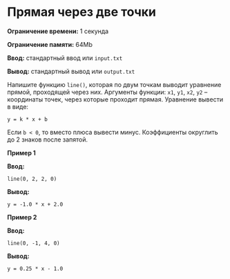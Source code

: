 # Прямая через две точки

**Ограничение времени:** 1 секунда

**Ограничение памяти:** 64Mb

**Ввод:** стандартный ввод или `input.txt`

**Вывод:** стандартный вывод или `output.txt`

Напишите функцию `line()`, которая по двум точкам выводит уравнение прямой, проходящей через них. Аргументы функции: `x1`, `y1`, `x2`, `y2` – координаты точек, через которые проходит прямая. Уравнение вывести в виде:

`y = k * x + b`

Если `b < 0`, то вместо плюса вывести минус. Коэффициенты округлить до 2 знаков после запятой.

**Пример 1**

**Ввод:**

```
line(0, 2, 2, 0)
```

**Вывод:**

```
y = -1.0 * x + 2.0
```

**Пример 2**

**Ввод:**

```
line(0, -1, 4, 0)
```

**Вывод:**

```
y = 0.25 * x - 1.0
```